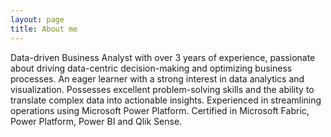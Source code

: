 ```yaml
---
layout: page
title: About me
---
```


Data-driven Business Analyst with over 3 years of experience, passionate about driving data-centric decision-making and optimizing business processes. An eager learner with a strong interest in data analytics and visualization. Possesses excellent problem-solving skills and the ability to translate complex data into actionable insights. Experienced in streamlining operations using Microsoft Power Platform. Certified in Microsoft Fabric, Power Platform, Power BI and Qlik Sense.
